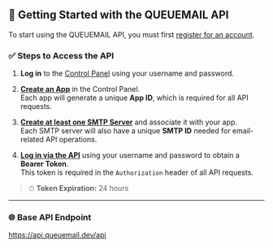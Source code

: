 ## 🚀 Getting Started with the QUEUEMAIL API

To start using the QUEUEMAIL API, you must first [register for an account](https://queuemail.dev/qmadmin/register).

### ✅ Steps to Access the API

1. **Log in** to the [Control Panel](https://queuemail.dev/qmadmin/) using your username and password.

2. **[Create an App](api-apps.md)** in the Control Panel.  
   Each app will generate a unique **App ID**, which is required for all API requests.

3. **[Create at least one SMTP Server](api-smtps.md)** and associate it with your app.  
   Each SMTP server will also have a unique **SMTP ID** needed for email-related API operations.

4. **[Log in via the API](api-login.md)** using your username and password to obtain a **Bearer Token**.  
   This token is required in the `Authorization` header of all API requests.

> ⏱ **Token Expiration:** 24 hours

---

### 🌐 Base API Endpoint

https://api.queuemail.dev/api 





